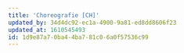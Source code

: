 ```yaml
---
title: 'Choreografie [CH]'
updated_by: 34d4dc92-ec1a-4900-9a81-ed8dd8606f23
updated_at: 1610545493
id: 1d9e87a7-0ba4-4ba7-81c0-6a0f57536c99
---
```

